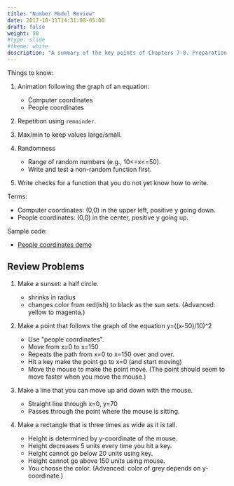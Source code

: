 ```yaml
---
title: "Number Model Review"
date: 2017-10-31T14:31:08-05:00
draft: false
weight: 50
#type: slide
#theme: white
description: "A summary of the key points of Chapters 7-8. Preparation for a test."
---
```


Things to know:

1. Animation following the graph of an equation:
     - Computer coordinates
     - People coordinates

2. Repetition using `remainder`.

3. Max/min to keep values large/small.

4. Randomness
     - Range of random numbers (e.g., 10<=x<=50).
     - Write and test a non-random function first.

5. Write checks for a function that you do not yet know how to write.


Terms: 

- Computer coordinates: (0,0) in the upper left, positive y going down.
- People coordinates: (0,0) in the center, positive y going up.

Sample code:

- [People coordinates demo](people-coordinates-demo.rkt)

## Review Problems

1. Make a sunset: a half circle. 
    - shrinks in radius
    - changes color from red(ish) to black as the sun sets. 
(Advanced: yellow to magenta.)

2. Make a point that follows the graph of the equation y=((x-50)/10)^2
    - Use "people coordinates".
    - Move from x=0 to x=150
    - Repeats the path from x=0 to x=150 over and over.
    - Hit a key make the point go to x=0 (and start moving)
    - Move the mouse to make the point move. (The point should seem to move faster when you move the mouse.)

3. Make a line that you can move up and down with the mouse. 
    - Straight line through x=0, y=70
    - Passes through the point where the mouse is sitting.

4. Make a rectangle that is three times as wide as it is tall.
    - Height is determined by y-coordinate of the mouse.
    - Height decreases 5 units every time you hit a key.
    - Height cannot go below 20 units using key.
    - Height cannot go above 150 units using mouse.
    - You choose the color.
     (Advanced: color of grey depends on y-coordinate.)
